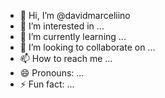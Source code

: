- 👋 Hi, I’m @davidmarceliino
- 👀 I’m interested in ...
- 🌱 I’m currently learning ...
- 💞️ I’m looking to collaborate on ...
- 📫 How to reach me ...
- 😄 Pronouns: ...
- ⚡ Fun fact: ...

<!---
davidmarceliino/davidmarceliino is a ✨ special ✨ repository because its `README.md` (this file) appears on your GitHub profile.
You can click the Preview link to take a look at your changes.
--->
